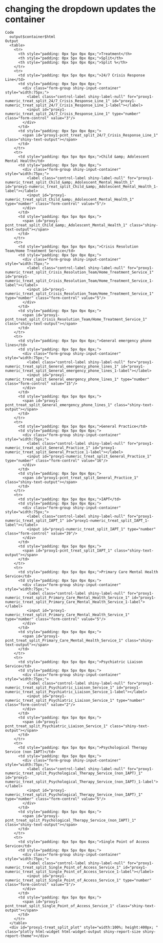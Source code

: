 # changing the dropdown updates the container

    Code
      output$container$html
    Output
      <table>
        <tr>
          <th style="padding: 0px 5px 0px 0px;">Treatment</th>
          <th style="padding: 0px 5px 0px 0px;">Split</th>
          <th style="padding: 0px 5px 0px 0px;">Split %</th>
        </tr>
        <tr>
          <td style="padding: 0px 5px 0px 0px;">24/7 Crisis Response Line</td>
          <td style="padding: 0px 5px 0px 0px;">
            <div class="form-group shiny-input-container" style="width:75px;">
              <label class="control-label shiny-label-null" for="proxy1-numeric_treat_split_24/7_Crisis_Response_Line_1" id="proxy1-numeric_treat_split_24/7_Crisis_Response_Line_1-label"></label>
              <input id="proxy1-numeric_treat_split_24/7_Crisis_Response_Line_1" type="number" class="form-control" value="3"/>
            </div>
          </td>
          <td style="padding: 0px 5px 0px 0px;">
            <span id="proxy1-pcnt_treat_split_24/7_Crisis_Response_Line_1" class="shiny-text-output"></span>
          </td>
        </tr>
        <tr>
          <td style="padding: 0px 5px 0px 0px;">Child &amp; Adolescent Mental Health</td>
          <td style="padding: 0px 5px 0px 0px;">
            <div class="form-group shiny-input-container" style="width:75px;">
              <label class="control-label shiny-label-null" for="proxy1-numeric_treat_split_Child_&amp;_Adolescent_Mental_Health_1" id="proxy1-numeric_treat_split_Child_&amp;_Adolescent_Mental_Health_1-label"></label>
              <input id="proxy1-numeric_treat_split_Child_&amp;_Adolescent_Mental_Health_1" type="number" class="form-control" value="5"/>
            </div>
          </td>
          <td style="padding: 0px 5px 0px 0px;">
            <span id="proxy1-pcnt_treat_split_Child_&amp;_Adolescent_Mental_Health_1" class="shiny-text-output"></span>
          </td>
        </tr>
        <tr>
          <td style="padding: 0px 5px 0px 0px;">Crisis Resolution Team/Home Treatment Service</td>
          <td style="padding: 0px 5px 0px 0px;">
            <div class="form-group shiny-input-container" style="width:75px;">
              <label class="control-label shiny-label-null" for="proxy1-numeric_treat_split_Crisis_Resolution_Team/Home_Treatment_Service_1" id="proxy1-numeric_treat_split_Crisis_Resolution_Team/Home_Treatment_Service_1-label"></label>
              <input id="proxy1-numeric_treat_split_Crisis_Resolution_Team/Home_Treatment_Service_1" type="number" class="form-control" value="5"/>
            </div>
          </td>
          <td style="padding: 0px 5px 0px 0px;">
            <span id="proxy1-pcnt_treat_split_Crisis_Resolution_Team/Home_Treatment_Service_1" class="shiny-text-output"></span>
          </td>
        </tr>
        <tr>
          <td style="padding: 0px 5px 0px 0px;">General emergency phone lines</td>
          <td style="padding: 0px 5px 0px 0px;">
            <div class="form-group shiny-input-container" style="width:75px;">
              <label class="control-label shiny-label-null" for="proxy1-numeric_treat_split_General_emergency_phone_lines_1" id="proxy1-numeric_treat_split_General_emergency_phone_lines_1-label"></label>
              <input id="proxy1-numeric_treat_split_General_emergency_phone_lines_1" type="number" class="form-control" value="15"/>
            </div>
          </td>
          <td style="padding: 0px 5px 0px 0px;">
            <span id="proxy1-pcnt_treat_split_General_emergency_phone_lines_1" class="shiny-text-output"></span>
          </td>
        </tr>
        <tr>
          <td style="padding: 0px 5px 0px 0px;">General Practice</td>
          <td style="padding: 0px 5px 0px 0px;">
            <div class="form-group shiny-input-container" style="width:75px;">
              <label class="control-label shiny-label-null" for="proxy1-numeric_treat_split_General_Practice_1" id="proxy1-numeric_treat_split_General_Practice_1-label"></label>
              <input id="proxy1-numeric_treat_split_General_Practice_1" type="number" class="form-control" value="16"/>
            </div>
          </td>
          <td style="padding: 0px 5px 0px 0px;">
            <span id="proxy1-pcnt_treat_split_General_Practice_1" class="shiny-text-output"></span>
          </td>
        </tr>
        <tr>
          <td style="padding: 0px 5px 0px 0px;">IAPT</td>
          <td style="padding: 0px 5px 0px 0px;">
            <div class="form-group shiny-input-container" style="width:75px;">
              <label class="control-label shiny-label-null" for="proxy1-numeric_treat_split_IAPT_1" id="proxy1-numeric_treat_split_IAPT_1-label"></label>
              <input id="proxy1-numeric_treat_split_IAPT_1" type="number" class="form-control" value="39"/>
            </div>
          </td>
          <td style="padding: 0px 5px 0px 0px;">
            <span id="proxy1-pcnt_treat_split_IAPT_1" class="shiny-text-output"></span>
          </td>
        </tr>
        <tr>
          <td style="padding: 0px 5px 0px 0px;">Primary Care Mental Health Service</td>
          <td style="padding: 0px 5px 0px 0px;">
            <div class="form-group shiny-input-container" style="width:75px;">
              <label class="control-label shiny-label-null" for="proxy1-numeric_treat_split_Primary_Care_Mental_Health_Service_1" id="proxy1-numeric_treat_split_Primary_Care_Mental_Health_Service_1-label"></label>
              <input id="proxy1-numeric_treat_split_Primary_Care_Mental_Health_Service_1" type="number" class="form-control" value="5"/>
            </div>
          </td>
          <td style="padding: 0px 5px 0px 0px;">
            <span id="proxy1-pcnt_treat_split_Primary_Care_Mental_Health_Service_1" class="shiny-text-output"></span>
          </td>
        </tr>
        <tr>
          <td style="padding: 0px 5px 0px 0px;">Psychiatric Liaison Service</td>
          <td style="padding: 0px 5px 0px 0px;">
            <div class="form-group shiny-input-container" style="width:75px;">
              <label class="control-label shiny-label-null" for="proxy1-numeric_treat_split_Psychiatric_Liaison_Service_1" id="proxy1-numeric_treat_split_Psychiatric_Liaison_Service_1-label"></label>
              <input id="proxy1-numeric_treat_split_Psychiatric_Liaison_Service_1" type="number" class="form-control" value="2"/>
            </div>
          </td>
          <td style="padding: 0px 5px 0px 0px;">
            <span id="proxy1-pcnt_treat_split_Psychiatric_Liaison_Service_1" class="shiny-text-output"></span>
          </td>
        </tr>
        <tr>
          <td style="padding: 0px 5px 0px 0px;">Psychological Therapy Service (non IAPT)</td>
          <td style="padding: 0px 5px 0px 0px;">
            <div class="form-group shiny-input-container" style="width:75px;">
              <label class="control-label shiny-label-null" for="proxy1-numeric_treat_split_Psychological_Therapy_Service_(non_IAPT)_1" id="proxy1-numeric_treat_split_Psychological_Therapy_Service_(non_IAPT)_1-label"></label>
              <input id="proxy1-numeric_treat_split_Psychological_Therapy_Service_(non_IAPT)_1" type="number" class="form-control" value="5"/>
            </div>
          </td>
          <td style="padding: 0px 5px 0px 0px;">
            <span id="proxy1-pcnt_treat_split_Psychological_Therapy_Service_(non_IAPT)_1" class="shiny-text-output"></span>
          </td>
        </tr>
        <tr>
          <td style="padding: 0px 5px 0px 0px;">Single Point of Access Service</td>
          <td style="padding: 0px 5px 0px 0px;">
            <div class="form-group shiny-input-container" style="width:75px;">
              <label class="control-label shiny-label-null" for="proxy1-numeric_treat_split_Single_Point_of_Access_Service_1" id="proxy1-numeric_treat_split_Single_Point_of_Access_Service_1-label"></label>
              <input id="proxy1-numeric_treat_split_Single_Point_of_Access_Service_1" type="number" class="form-control" value="5"/>
            </div>
          </td>
          <td style="padding: 0px 5px 0px 0px;">
            <span id="proxy1-pcnt_treat_split_Single_Point_of_Access_Service_1" class="shiny-text-output"></span>
          </td>
        </tr>
      </table>
      <div id="proxy1-treat_split_plot" style="width:100%; height:400px; " class="plotly html-widget html-widget-output shiny-report-size shiny-report-theme"></div>

